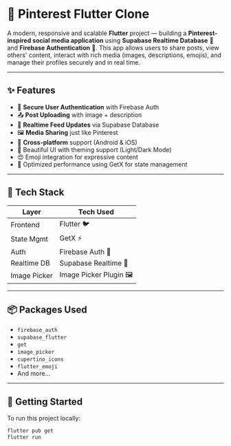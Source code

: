# 📌 Pinterest Flutter Clone

A modern, responsive and scalable **Flutter** project — building a **Pinterest-inspired social media application** using **Supabase Realtime Database** 📡 and **Firebase Authentication** 🔐. This app allows users to share posts, view others' content, interact with rich media (images, descriptions, emojis), and manage their profiles securely and in real time.

---

## ✨ Features

- 🔐 **Secure User Authentication** with Firebase Auth  
- 📤 **Post Uploading** with image + description  
- 📡 **Realtime Feed Updates** via Supabase Database  
- 🖼️ **Media Sharing** just like Pinterest  
- 📲 **Cross-platform** support (Android & iOS)  
- 🎨 Beautiful UI with theming support (Light/Dark Mode)  
- 😍 Emoji integration for expressive content  
- 🚀 Optimized performance using GetX for state management

---

## 🔧 Tech Stack

| Layer        | Tech Used               |
|--------------|--------------------------|
| Frontend     | Flutter 🐦               |
| State Mgmt   | GetX ⚡                  |
| Auth         | Firebase Auth 🔐         |
| Realtime DB  | Supabase Realtime 📡     |
| Image Picker | Image Picker Plugin 🖼️  |

---

## 📦 Packages Used

- `firebase_auth`
- `supabase_flutter`
- `get`
- `image_picker`
- `cupertino_icons`
- `flutter_emoji`
- And more...

---

## 🚀 Getting Started

To run this project locally:

```bash
flutter pub get
flutter run
